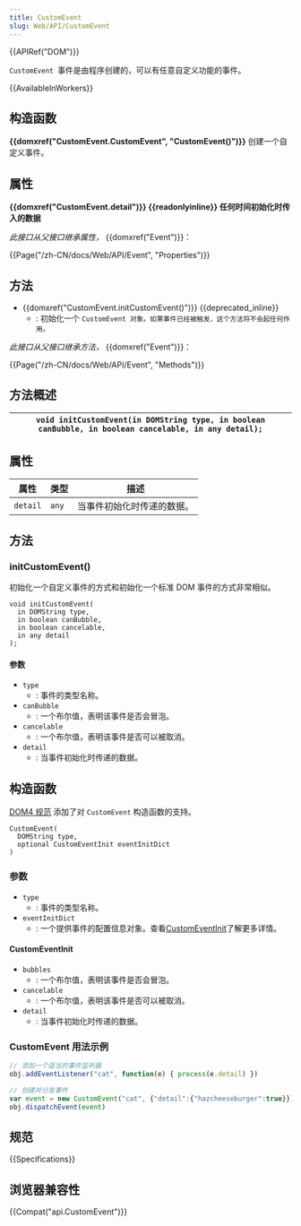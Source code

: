 ```yaml
---
title: CustomEvent
slug: Web/API/CustomEvent
---
```

{{APIRef("DOM")}}

`CustomEvent `事件是由程序创建的，可以有任意自定义功能的事件。

{{AvailableInWorkers}}

## 构造函数

**{{domxref("CustomEvent.CustomEvent", "CustomEvent()")}}** 创建一个自定义事件。

## 属性

**{{domxref("CustomEvent.detail")}} {{readonlyinline}} 任何时间初始化时传入的数据**

_此接口从父接口继承属性，_ {{domxref("Event")}}：

{{Page("/zh-CN/docs/Web/API/Event", "Properties")}}

## 方法

- {{domxref("CustomEvent.initCustomEvent()")}} {{deprecated_inline}}
  - : 初始化一个 `CustomEvent 对象。如果事件已经被触发，这个方法将不会起任何作用。`

_此接口从父接口继承方法，_ {{domxref("Event")}}：

{{Page("/zh-CN/docs/Web/API/Event", "Methods")}}

## 方法概述

| `void initCustomEvent(in DOMString type, in boolean canBubble, in boolean cancelable, in any detail);` |
| ------------------------------------------------------------------------------------------------------ |

## 属性

| 属性     | 类型  | 描述                       |
| -------- | ----- | -------------------------- |
| `detail` | `any` | 当事件初始化时传递的数据。 |

## 方法

### initCustomEvent()

初始化一个自定义事件的方式和初始化一个标准 DOM 事件的方式非常相似。

```
void initCustomEvent(
  in DOMString type,
  in boolean canBubble,
  in boolean cancelable,
  in any detail
);
```

#### 参数

- `type`
  - : 事件的类型名称。
- `canBubble`
  - : 一个布尔值，表明该事件是否会冒泡。
- `cancelable`
  - : 一个布尔值，表明该事件是否可以被取消。
- `detail`
  - : 当事件初始化时传递的数据。

## 构造函数

[DOM4 规范](http://dvcs.w3.org/hg/domcore/raw-file/tip/Overview.html) 添加了对 `CustomEvent` 构造函数的支持。

```
CustomEvent(
  DOMString type,
  optional CustomEventInit eventInitDict
)
```

### 参数

- `type`
  - : 事件的类型名称。
- `eventInitDict`
  - : 一个提供事件的配置信息对象。查看[CustomEventInit](#CustomEventInit)了解更多详情。

#### CustomEventInit

- `bubbles`
  - : 一个布尔值，表明该事件是否会冒泡。
- `cancelable`
  - : 一个布尔值，表明该事件是否可以被取消。
- `detail`
  - : 当事件初始化时传递的数据。

### CustomEvent 用法示例

```js
// 添加一个适当的事件监听器
obj.addEventListener("cat", function(e) { process(e.detail) })

// 创建并分发事件
var event = new CustomEvent("cat", {"detail":{"hazcheeseburger":true}})
obj.dispatchEvent(event)
```

## 规范

{{Specifications}}

## 浏览器兼容性

{{Compat("api.CustomEvent")}}
